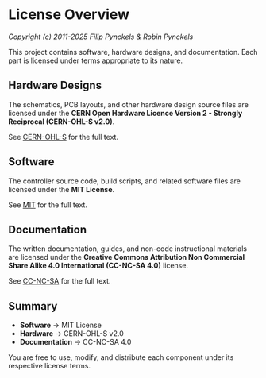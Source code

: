 # License Overview

*Copyright (c) 2011-2025 Filip Pynckels & Robin Pynckels*

This project contains software, hardware designs, and documentation. Each part is licensed under terms appropriate to its nature.

## Hardware Designs

The schematics, PCB layouts, and other hardware design source files are licensed under the **CERN Open Hardware Licence Version 2 - Strongly Reciprocal (CERN-OHL-S v2.0)**.

See [CERN-OHL-S](licenses/CERN-OHL-S.txt) for the full text.

## Software

The controller source code, build scripts, and related software files are licensed under the **MIT License**.

See [MIT](licenses/MIT.txt) for the full text.

## Documentation

The written documentation, guides, and non-code instructional materials are licensed under the **Creative Commons Attribution Non Commercial Share Alike 4.0 International (CC-NC-SA 4.0)** license.

See [CC-NC-SA](licenses/CC-NC-SA.txt) for the full text.

## Summary

- **Software** → MIT License
- **Hardware** → CERN-OHL-S v2.0
- **Documentation** → CC-NC-SA 4.0

You are free to use, modify, and distribute each component under its respective license terms.
